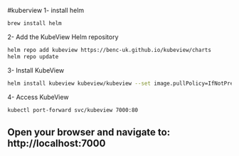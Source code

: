 #kuberview
1- install helm
```bash 
brew install helm
```
2- Add the KubeView Helm repository
```bash 
helm repo add kubeview https://benc-uk.github.io/kubeview/charts
helm repo update
```
3- Install KubeView
```bash
helm install kubeview kubeview/kubeview --set image.pullPolicy=IfNotPresent
```
4- Access KubeView
```bash 
kubectl port-forward svc/kubeview 7000:80
```
Open your browser and navigate to: http://localhost:7000
---